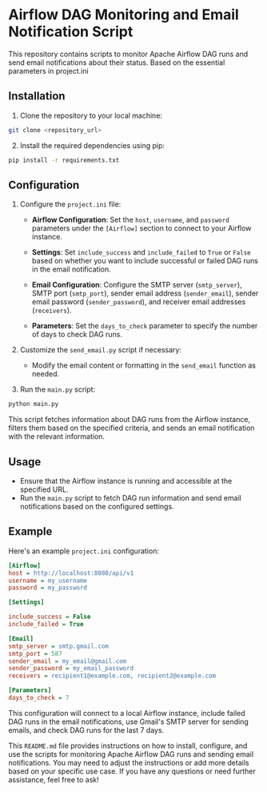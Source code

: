 
# Airflow DAG Monitoring and Email Notification Script

This repository contains scripts to monitor Apache Airflow DAG runs and send email notifications about their status.
Based on the essential parameters in project.ini

## Installation

1. Clone the repository to your local machine:

```bash
git clone <repository_url>
```

2. Install the required dependencies using pip:

```bash
pip install -r requirements.txt
```

## Configuration

1. Configure the `project.ini` file:

    - **Airflow Configuration**: Set the `host`, `username`, and `password` parameters under the `[Airflow]` section to connect to your Airflow instance.
    
    - **Settings**: Set `include_success` and `include_failed` to `True` or `False` based on whether you want to include successful or failed DAG runs in the email notification.
    
    - **Email Configuration**: Configure the SMTP server (`smtp_server`), SMTP port (`smtp_port`), sender email address (`sender_email`), sender email password (`sender_password`), and receiver email addresses (`receivers`).

    - **Parameters**: Set the `days_to_check` parameter to specify the number of days to check DAG runs.

2. Customize the `send_email.py` script if necessary:

    - Modify the email content or formatting in the `send_email` function as needed.

3. Run the `main.py` script:

```bash
python main.py
```

This script fetches information about DAG runs from the Airflow instance, filters them based on the specified criteria, and sends an email notification with the relevant information.

## Usage

- Ensure that the Airflow instance is running and accessible at the specified URL.
- Run the `main.py` script to fetch DAG run information and send email notifications based on the configured settings.

## Example

Here's an example `project.ini` configuration:

```ini
[Airflow]
host = http://localhost:8080/api/v1
username = my_username
password = my_password

[Settings]

include_success = False 
include_failed = True

[Email]
smtp_server = smtp.gmail.com
smtp_port = 587
sender_email = my_email@gmail.com
sender_password = my_email_password
receivers = recipient1@example.com, recipient2@example.com

[Parameters]
days_to_check = 7
```

This configuration will connect to a local Airflow instance, include failed DAG runs in the email notifications, use Gmail's SMTP server for sending emails, and check DAG runs for the last 7 days.


This `README.md` file provides instructions on how to install, configure, and use the scripts for monitoring Apache Airflow DAG runs and sending email notifications. You may need to adjust the instructions or add more details based on your specific use case. If you have any questions or need further assistance, feel free to ask!
